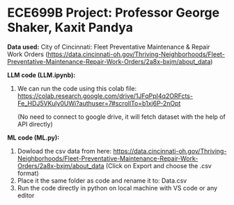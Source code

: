 # ECE699B Project: Professor George Shaker, Kaxit Pandya

**Data used:** City of Cincinnati: Fleet Preventative Maintenance & Repair Work Orders (https://data.cincinnati-oh.gov/Thriving-Neighborhoods/Fleet-Preventative-Maintenance-Repair-Work-Orders/2a8x-bxjm/about_data)


**LLM code (LLM.ipynb):**
1. We can run the code using this colab file: https://colab.research.google.com/drive/1JFqPpI4q2ORFcts-Fe_HDJ5VKuly0UWi?authuser=7#scrollTo=b1xj6P-2nOpt

   (No need to connect to google drive, it will fetch dataset with the help of API directly)


**ML code (ML.py):**
1. Dowload the csv data from here: https://data.cincinnati-oh.gov/Thriving-Neighborhoods/Fleet-Preventative-Maintenance-Repair-Work-Orders/2a8x-bxjm/about_data (Click on Export and choose the .csv format)
2. Place it the same folder as code and rename it to: Data.csv
3. Run the code directly in python on local machine with VS code or any editor

